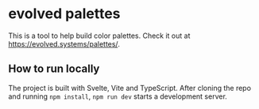 # evolved palettes

This is a tool to help build color palettes. Check it out at https://evolved.systems/palettes/.

## How to run locally

The project is built with Svelte, Vite and TypeScript. After cloning the repo and running `npm install`, `npm run dev` starts a development server.
